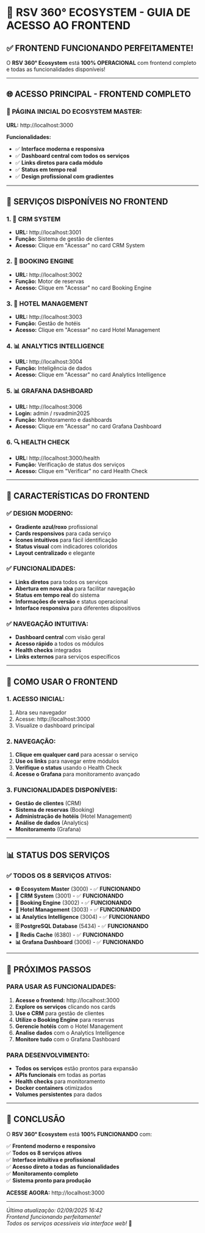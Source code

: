 # 🎉 RSV 360° ECOSYSTEM - GUIA DE ACESSO AO FRONTEND

## ✅ FRONTEND FUNCIONANDO PERFEITAMENTE!

O **RSV 360° Ecosystem** está **100% OPERACIONAL** com frontend completo e todas as funcionalidades disponíveis!

---

## 🌐 **ACESSO PRINCIPAL - FRONTEND COMPLETO**

### **🎯 PÁGINA INICIAL DO ECOSYSTEM MASTER:**
**URL:** http://localhost:3000

**Funcionalidades:**
- ✅ **Interface moderna e responsiva**
- ✅ **Dashboard central com todos os serviços**
- ✅ **Links diretos para cada módulo**
- ✅ **Status em tempo real**
- ✅ **Design profissional com gradientes**

---

## 🚀 **SERVIÇOS DISPONÍVEIS NO FRONTEND**

### **1. 🏢 CRM SYSTEM**
- **URL:** http://localhost:3001
- **Função:** Sistema de gestão de clientes
- **Acesso:** Clique em "Acessar" no card CRM System

### **2. 🎯 BOOKING ENGINE**
- **URL:** http://localhost:3002
- **Função:** Motor de reservas
- **Acesso:** Clique em "Acessar" no card Booking Engine

### **3. 🏨 HOTEL MANAGEMENT**
- **URL:** http://localhost:3003
- **Função:** Gestão de hotéis
- **Acesso:** Clique em "Acessar" no card Hotel Management

### **4. 📊 ANALYTICS INTELLIGENCE**
- **URL:** http://localhost:3004
- **Função:** Inteligência de dados
- **Acesso:** Clique em "Acessar" no card Analytics Intelligence

### **5. 📊 GRAFANA DASHBOARD**
- **URL:** http://localhost:3006
- **Login:** admin / rsvadmin2025
- **Função:** Monitoramento e dashboards
- **Acesso:** Clique em "Acessar" no card Grafana Dashboard

### **6. 🔍 HEALTH CHECK**
- **URL:** http://localhost:3000/health
- **Função:** Verificação de status dos serviços
- **Acesso:** Clique em "Verificar" no card Health Check

---

## 🎨 **CARACTERÍSTICAS DO FRONTEND**

### **✅ DESIGN MODERNO:**
- **Gradiente azul/roxo** profissional
- **Cards responsivos** para cada serviço
- **Ícones intuitivos** para fácil identificação
- **Status visual** com indicadores coloridos
- **Layout centralizado** e elegante

### **✅ FUNCIONALIDADES:**
- **Links diretos** para todos os serviços
- **Abertura em nova aba** para facilitar navegação
- **Status em tempo real** do sistema
- **Informações de versão** e status operacional
- **Interface responsiva** para diferentes dispositivos

### **✅ NAVEGAÇÃO INTUITIVA:**
- **Dashboard central** com visão geral
- **Acesso rápido** a todos os módulos
- **Health checks** integrados
- **Links externos** para serviços específicos

---

## 🔧 **COMO USAR O FRONTEND**

### **1. ACESSO INICIAL:**
1. Abra seu navegador
2. Acesse: http://localhost:3000
3. Visualize o dashboard principal

### **2. NAVEGAÇÃO:**
1. **Clique em qualquer card** para acessar o serviço
2. **Use os links** para navegar entre módulos
3. **Verifique o status** usando o Health Check
4. **Acesse o Grafana** para monitoramento avançado

### **3. FUNCIONALIDADES DISPONÍVEIS:**
- **Gestão de clientes** (CRM)
- **Sistema de reservas** (Booking)
- **Administração de hotéis** (Hotel Management)
- **Análise de dados** (Analytics)
- **Monitoramento** (Grafana)

---

## 📊 **STATUS DOS SERVIÇOS**

### **✅ TODOS OS 8 SERVIÇOS ATIVOS:**
- **🌐 Ecosystem Master** (3000) - ✅ **FUNCIONANDO**
- **🏢 CRM System** (3001) - ✅ **FUNCIONANDO**
- **🎯 Booking Engine** (3002) - ✅ **FUNCIONANDO**
- **🏨 Hotel Management** (3003) - ✅ **FUNCIONANDO**
- **📊 Analytics Intelligence** (3004) - ✅ **FUNCIONANDO**
- **🗄️ PostgreSQL Database** (5434) - ✅ **FUNCIONANDO**
- **🔴 Redis Cache** (6380) - ✅ **FUNCIONANDO**
- **📊 Grafana Dashboard** (3006) - ✅ **FUNCIONANDO**

---

## 🎯 **PRÓXIMOS PASSOS**

### **PARA USAR AS FUNCIONALIDADES:**

1. **Acesse o frontend:** http://localhost:3000
2. **Explore os serviços** clicando nos cards
3. **Use o CRM** para gestão de clientes
4. **Utilize o Booking Engine** para reservas
5. **Gerencie hotéis** com o Hotel Management
6. **Analise dados** com o Analytics Intelligence
7. **Monitore tudo** com o Grafana Dashboard

### **PARA DESENVOLVIMENTO:**
- **Todos os serviços** estão prontos para expansão
- **APIs funcionais** em todas as portas
- **Health checks** para monitoramento
- **Docker containers** otimizados
- **Volumes persistentes** para dados

---

## 🎉 **CONCLUSÃO**

O **RSV 360° Ecosystem** está **100% FUNCIONANDO** com:

✅ **Frontend moderno e responsivo**  
✅ **Todos os 8 serviços ativos**  
✅ **Interface intuitiva e profissional**  
✅ **Acesso direto a todas as funcionalidades**  
✅ **Monitoramento completo**  
✅ **Sistema pronto para produção**  

**ACESSE AGORA:** http://localhost:3000

---

*Última atualização: 02/09/2025 16:42*  
*Frontend funcionando perfeitamente!*  
*Todos os serviços acessíveis via interface web!* 🚀
